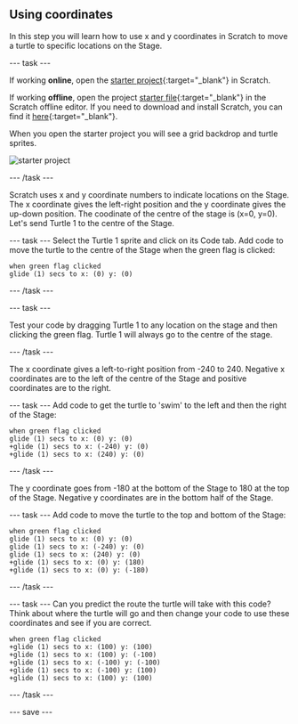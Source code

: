 ## Using coordinates

In this step you will learn how to use x and y coordinates in Scratch to move a turtle to specific locations on the Stage. 

--- task ---

If working **online**, open the [starter project](http://rpf.io/p/en/projectName-on){:target="_blank"} in Scratch.
 
If working **offline**, open the project [starter file](http://rpf.io/p/en/projectName-get){:target="_blank"} in the Scratch offline editor. If you need to download and install Scratch, you can find it [here](https://scratch.mit.edu/download){:target="_blank"}.

When you open the starter project you will see a grid backdrop and turtle sprites. 

![starter project](images/starter_project.png)

--- /task ---

Scratch uses x and y coordinate numbers to indicate locations on the Stage. The x coordinate gives the left-right position and the y coordinate gives the up-down position. The coodinate of the centre of the stage is (x=0, y=0). Let's send Turtle 1 to the centre of the Stage. 

--- task ---
Select the Turtle 1 sprite and click on its Code tab. Add code to move the turtle to the centre of the Stage when the green flag is clicked:

```blocks3
when green flag clicked
glide (1) secs to x: (0) y: (0)
```

--- /task ---

--- task ---

Test your code by dragging Turtle 1 to any location on the stage and then clicking the green flag. Turtle 1 will always go to the centre of the stage. 

--- /task ---

The x coordinate gives a left-to-right position from -240 to 240. Negative x coordinates are to the left of the centre of the Stage and positive coordinates are to the right. 

--- task ---
Add code to get the turtle to 'swim' to the left and then the right of the Stage:

```blocks3
when green flag clicked
glide (1) secs to x: (0) y: (0)
+glide (1) secs to x: (-240) y: (0)
+glide (1) secs to x: (240) y: (0)
```

--- /task ---

The y coordinate goes from -180 at the bottom of the Stage to 180 at the top of the Stage. Negative y coordinates are in the bottom half of the Stage. 

--- task ---
Add code to move the turtle to the top and bottom of the Stage:

```blocks3
when green flag clicked
glide (1) secs to x: (0) y: (0)
glide (1) secs to x: (-240) y: (0)
glide (1) secs to x: (240) y: (0)
+glide (1) secs to x: (0) y: (180)
+glide (1) secs to x: (0) y: (-180)
```

--- /task ---

--- task ---
Can you predict the route the turtle will take with this code? Think about where the turtle will go and then change your code to use these coordinates and see if you are correct.

```blocks3
when green flag clicked
+glide (1) secs to x: (100) y: (100)
+glide (1) secs to x: (100) y: (-100)
+glide (1) secs to x: (-100) y: (-100)
+glide (1) secs to x: (-100) y: (100)
+glide (1) secs to x: (100) y: (100)
```

--- /task ---

--- save ---

